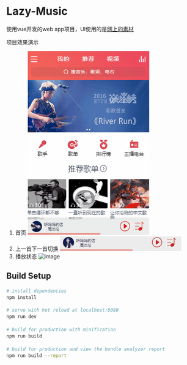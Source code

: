 # Lazy-Music

使用vue开发的web app项目，UI使用的是[网上的素材](http://www.25xt.com/appdesign/13734.html)

项目效果演示
1. 首页
![image](/static/gif/home.gif)
2. 上一首下一首切换
![image](/static/gif/pre_next.gif)
3. 播放状态
![image](/static/gif/plying.gif)

## Build Setup

``` bash
# install dependencies
npm install

# serve with hot reload at localhost:8080
npm run dev

# build for production with minification
npm run build

# build for production and view the bundle analyzer report
npm run build --report
```
